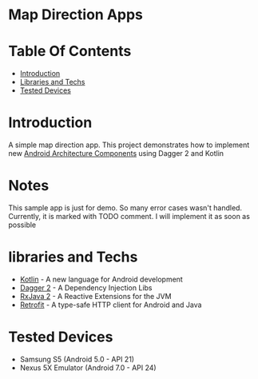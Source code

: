 # Map Direction Apps

# Table Of Contents
* [Introduction](#introduction) </br>
* [Libraries and Techs](#libraries)
* [Tested Devices](#tested-devices) </br>

# <a name="introduction"></a>Introduction

A simple map direction app. This project demonstrates how to implement new [Android Architecture Components](https://developer.android.com/topic/libraries/architecture/index.html) using Dagger 2 and Kotlin

# <a name="notes"></a>Notes

This sample app is just for demo. So many error cases wasn't handled. Currently, it is marked with TODO comment. I will implement it as soon as possible

# <a name="libraries"></a>libraries and Techs
* [Kotlin](https://kotlinlang.org) - A new language for Android development
* [Dagger 2](https://google.github.io/dagger/) - A Dependency Injection Libs
* [RxJava 2](https://github.com/ReactiveX/RxJava) - A Reactive Extensions for the JVM
* [Retrofit](http://square.github.io/retrofit/) - A type-safe HTTP client for Android and Java

# <a name="tested-devices"></a>Tested Devices
* Samsung S5 (Android 5.0 - API 21)
* Nexus 5X Emulator (Android 7.0 - API 24)
